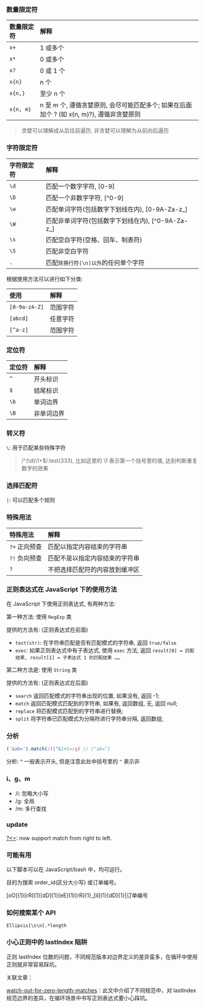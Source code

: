<!--
abbrlink: 81uasrob
-->

### 数量限定符

| 数量限定符 | 解释                                                                                      |
| :--------- | :---------------------------------------------------------------------------------------- |
| `x+`       | 1 或多个                                                                                  |
| `x*`       | 0 或多个                                                                                  |
| `x?`       | 0 或 1 个                                                                                 |
| `x{n}`     | n 个                                                                                      |
| `x{n,}`    | 至少 n 个                                                                                 |
| `x{n, m}`  | n 至 m 个, 遵循贪婪原则, 会尽可能匹配多个; 如果在后面加个 ? (如 x{n, m}?), 遵循非贪婪原则 |

> 贪婪可以理解成从后往前遍历, 非贪婪可以理解为从前向后遍历

### 字符限定符

| 字符限定符 | 解释                                              |
| :--------- | :------------------------------------------------ |
| `\d`       | 匹配一个数字字符, [0-9]                           |
| `\D`       | 匹配一个非数字字符, [^0-9]                        |
| `\w`       | 匹配单词字符(包括数字下划线在内), [0-9A-Za-z_]    |
| `\W`       | 匹配非单词字符(包括数字下划线在内), [^0-9A-Za-z_] |
| `\s`       | 匹配空白字符(空格、回车、制表符)                  |
| `\S`       | 匹配非空白字符                                    |
| `.`        | 匹配`除换行符(\n)以外`的任何单个字符              |

根据使用方法可以进行如下分类:

| 使用          | 解释     |
| :------------ | :------- |
| `[0-9a-zA-Z]` | 范围字符 |
| `[abcd]`      | 任意字符 |
| `[^a-z]`      | 范围字符 |

### 定位符

| 定位符 | 解释       |
| :----- | :--------- |
| `^`    | 开头标识   |
| `$`    | 结尾标识   |
| `\b`   | 单词边界   |
| `\B`   | 非单词边界 |

### 转义符

`\`: 用于匹配某些特殊字符

> /^(\d)\1+$/.test(333), 比如这里的 \1 表示第一个括号里的值, 达到判断重复数字的效果

### 选择匹配符

`|`: 可以匹配多个规则

### 特殊用法

| 特殊用法      | 解释                           |
| :------------ | :----------------------------- |
| `?=` 正向预查 | 匹配以指定内容结束的字符串     |
| `?!` 负向预查 | 匹配不是以指定内容结束的字符串 |
| `?`           | 不把选择匹配符的内容放到缓冲区 |

### 正则表达式在 JavaScript 下的使用方法

在 JavaScript 下使用正则表达式, 有两种方法:

第一种方法: 使用 `RegExp` 类

提供的方法有: (正则表达式在前面)

* `test(str)`: 在字符串匹配是否有匹配模式的字符串, 返回 `true/false`
* `exec`: 如果正则表达式中有子表达式, 使用 `exec` 方法, 返回 `result[0] = 匹配结果, result[1] = 子表达式 1 的匹配结果 ……`

第二种方法是: 使用 `String` 类

提供的方法有: (正则表达式在后面)

* `search` 返回匹配模式的字符串出现的位置, 如果没有, 返回 -1;
* `match` 返回匹配模式匹配到的字符串, 如果有, 返回数组, 无, 返回 null;
* `replace` 将匹配模式匹配到的字符串进行替换;
* `split` 将字符串已匹配模式为分隔符进行字符串分隔, 返回数组;

### 分析

```js
('&ab=').match(/([^&]+)=/g) // ["ab="]
```

分析: ^ 一般表示开头, 但是注意此处中括号里的 `^` 表示非

### i、g、m

* /i: 忽略大小写
* /g: 全局
* /m: 多行查找

### update

[?<=](https://github.com/tc39/proposal-regexp-lookbehind): now support match from right to left.

### 可能有用

以下脚本可以在 JavaScript/bash 中，均可运行。

目的为搜索 order_id(区分大小写) 或订单编号。

[oO]{1}[rR]{1}[dD]{1}[eE]{1}[rR]{1}_[iI]{1}[dD]{1}|订单编号

### 如何搜索某个 API

`Ellipsis[\s\n].*length`

### 小心正则中的 lastIndex 陷阱

正则 lastIndex 位数的问题，不同规范版本对边界定义的差异蛮多，在循环中使用正则就非常容易踩坑。

关联文章：

[watch-out-for-zero-length-matches](http://www.regexguru.com/2008/04/watch-out-for-zero-length-matches/)：此文中介绍了不同规范中，对 lastIndex 规范边界的差异，在循环场景中书写正则表达式要小心踩坑。
